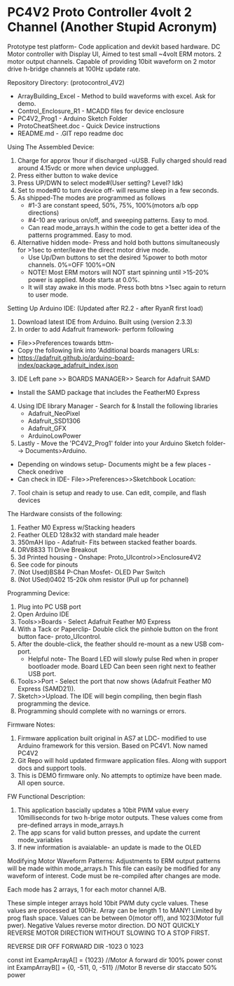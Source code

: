 # PC4V2  Proto Controller 4volt 2 Channel (Another Stupid Acronym) 

Prototype test platform- Code application and devkit based hardware.
DC Motor controller with Display UI, Aimed to test small ~4volt ERM motors. 2 motor output channels.
Capable of providing 10bit waveform on 2 motor drive h-bridge channels at 100Hz update rate. 

Repository Directory: (protocontrol_4V2)
- ArrayBuilding_Excel 	- Method to build waveforms with excel. Ask for demo.
- Control_Enclosure_R1 	- MCADD files for device enclosure
- PC4V2_Prog1		- Arduino Sketch Folder
- ProtoCheatSheet.doc	- Quick Device instructions
- README.md		- .GIT repo readme doc

Using The Assembled Device:
1. Charge for approx 1hour if discharged -uUSB. Fully charged should read around 4.15vdc or more when device unplugged. 
2. Press either button to wake device
3. Press UP/DWN to select mode#(User setting? Level? Idk)
4. Set to mode#0 to turn device off- will resume sleep in a few seconds.
5. As shipped-The modes are programmed as follows
	- #1-3 are constant speed, 50%, 75%, 100%(motors a/b opp directions)
	- #4-10 are various on/off, and sweeping patterns. Easy to mod. 
	- Can read mode_arrays.h within the code to get a better idea of the patterns programmed. Easy to mod.
6. Alternative hidden mode- Press and hold both buttons simultaneously for >1sec to enter/leave the direct motor drive mode.
	- Use Up/Dwn buttons to set the desired %power to both motor channels. 0%=OFF 100%=ON   
	- NOTE! Most ERM motors will NOT start spinning until >15-20% power is applied. Mode starts at 0.0%.
	- It will stay awake in this mode. Press both btns >1sec again to return to user mode.


Setting Up Arduino IDE: (Updated after R2.2 - after RyanR first load)
1. Download latest IDE from Arduino. Built using (version 2.3.3)
2. In order to add Adafruit framework- perform following
 - File>>Preferences  towards bttm-
 - Copy the following link into 'Additional boards managers URLs:
 - https://adafruit.github.io/arduino-board-index/package_adafruit_index.json
3. IDE Left pane >> BOARDS MANAGER>> Search for Adafruit SAMD
 - Install the SAMD package that includes the FeatherM0 Express
4. Using IDE library Manager - Search for & Install the following libraries
	- Adafruit_NeoPixel
	- Adafruit_SSD1306
	- Adafruit_GFX
	- ArduinoLowPower
6. Lastly - Move the 'PC4V2_Prog1' folder into your Arduino Sketch folder--> Documents>Arduino. 
 - Depending on windows setup- Documents might be a few places - Check onedrive
 - Can check in IDE-  File>>Preferences>>Sketchbook Location: 
7. Tool chain is setup and ready to use. Can edit, compile, and flash devices 


The Hardware consists of the following:
1. Feather M0 Express w/Stacking headers
2. Feather OLED 128x32 with standard male header
3. 350mAH lipo - Adafruit- Fits between stacked feather boards. 
4. DRV8833 TI Drive Breakout
5. 3d Printed housing - Onshape: Proto_UIcontrol>>Enclosure4V2
6. See code for pinouts 
7. (Not Used)BS84 P-Chan Mosfet- OLED Pwr Switch
8. (Not USed)0402 15-20k ohm resistor (Pull up for pchannel)


Programming Device:
1. Plug into PC USB port
2. Open Arduino IDE
3. Tools>>Boards  - Select Adafruit Feather M0 Express
4. With a Tack or Paperclip-  Double click the pinhole button on the front button face- proto_UIcontrol. 
5. After the double-click, the feather should re-mount as a new USB com-port. 
	- Helpful note- The Board LED will slowly pulse Red when in proper bootloader mode. Board LED Can been seen right next to feather USB port. 
6. Tools>>Port  - Select the port that now shows (Adafruit Feather M0 Express (SAMD21)).
7. Sketch>>Upload.  The IDE will begin compiling, then begin flash programming the device. 
8. Programming should complete with no warnings or errors. 

Firmware Notes:
1. Firmware application built original in AS7 at LDC- modified to use Arduino framework
for this version. Based on PC4V1. Now named PC4V2
2. Git Repo will hold updated firmware application files. Along with support docs and support tools.
3. This is DEMO firmware only. No attempts to optimize have been made. All open source. 

FW Functional Description:
1. This application bascially updates a 10bit PWM value every 10milliseconds
   for two h-brige motor outputs. These values come from pre-defined arrays in mode_arrays.h
2. The app scans for valid button presses, and update the current mode_variables
3. If new information is avaialable- an update is made to the OLED 


Modifying Motor Waveform Patterns: 
Adjustments to ERM output patterns will be made within mode_arrays.h
This file can easily be modified for any waveform of interest.
Code must be re-compiled after changes are mode.  

Each mode has 2 arrays, 1 for each motor channel A/B.  

These simple integer arrays hold 10bit PWM duty cycle values.
These values are processed at 100Hz. Array can be length 1 to MANY! Limited by prog flash space.
Values can be between 0(motor off), and 1023(Motor full pwer). Negative Values reverse motor
direction. DO NOT QUICKLY REVERSE MOTOR DIRECTION WITHOUT SLOWING TO A STOP FIRST. 
 
REVERSE DIR	OFF	FORWARD DIR
  -1023		0	1023

const int ExampArrayA[] = {1023} 		//Motor A forward dir 100% power
const int ExampArrayB[] = {0, -511, 0, -511}	//Motor B reverse dir staccato 50% power


